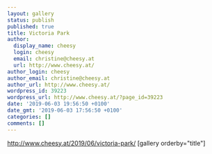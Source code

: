 ```yaml
---
layout: gallery
status: publish
published: true
title: Victoria Park
author:
  display_name: cheesy
  login: cheesy
  email: christine@cheesy.at
  url: http://www.cheesy.at/
author_login: cheesy
author_email: christine@cheesy.at
author_url: http://www.cheesy.at/
wordpress_id: 39223
wordpress_url: http://www.cheesy.at/?page_id=39223
date: '2019-06-03 19:56:50 +0100'
date_gmt: '2019-06-03 17:56:50 +0100'
categories: []
comments: []
---
```

http://www.cheesy.at/2019/06/victoria-park/
[gallery orderby="title"]
